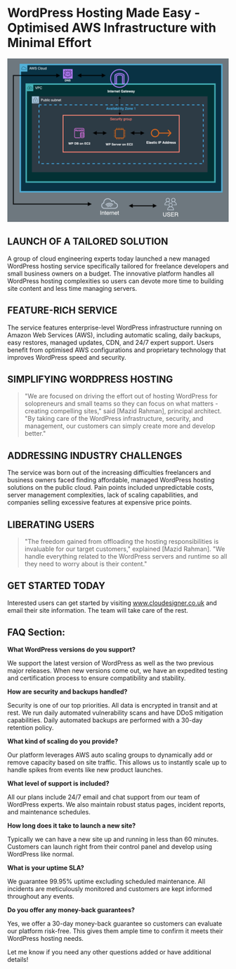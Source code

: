 # WordPress Hosting Made Easy - Optimised AWS Infrastructure with Minimal Effort

![cloud architecture](awsarchitecture.png)

## LAUNCH OF A TAILORED SOLUTION
A group of cloud engineering experts today launched a new managed WordPress hosting service specifically tailored for freelance developers and small business owners on a budget. The innovative platform handles all WordPress hosting complexities so users can devote more time to building site content and less time managing servers. 

## FEATURE-RICH SERVICE
The service features enterprise-level WordPress infrastructure running on Amazon Web Services (AWS), including automatic scaling, daily backups, easy restores, managed updates, CDN, and 24/7 expert support. Users benefit from optimised AWS configurations and proprietary technology that improves WordPress speed and security. 

## SIMPLIFYING WORDPRESS HOSTING
> "We are focused on driving the effort out of hosting WordPress for solopreneurs and small teams so they can focus on what matters - creating compelling sites," said [Mazid Rahman], principal architect. "By taking care of the WordPress infrastructure, security, and management, our customers can simply create more and develop better."

## ADDRESSING INDUSTRY CHALLENGES
The service was born out of the increasing difficulties freelancers and business owners faced finding affordable, managed WordPress hosting solutions on the public cloud. Pain points included unpredictable costs, server management complexities, lack of scaling capabilities, and companies selling excessive features at expensive price points. 

## LIBERATING USERS
> "The freedom gained from offloading the hosting responsibilities is invaluable for our target customers," explained [Mazid Rahman]. "We handle everything related to the WordPress servers and runtime so all they need to worry about is their content."

## GET STARTED TODAY
Interested users can get started by visiting www.cloudesigner.co.uk and email their site information. The team will take care of the rest.

## FAQ Section: 

**What WordPress versions do you support?**

We support the latest version of WordPress as well as the two previous major releases. When new versions come out, we have an expedited testing and certification process to ensure compatibility and stability.

**How are security and backups handled?**

Security is one of our top priorities. All data is encrypted in transit and at rest. We run daily automated vulnerability scans and have DDoS mitigation capabilities. Daily automated backups are performed with a 30-day retention policy. 

**What kind of scaling do you provide?** 

Our platform leverages AWS auto scaling groups to dynamically add or remove capacity based on site traffic. This allows us to instantly scale up to handle spikes from events like new product launches.

**What level of support is included?**

All our plans include 24/7 email and chat support from our team of WordPress experts. We also maintain robust status pages, incident reports, and maintenance schedules.

**How long does it take to launch a new site?**

Typically we can have a new site up and running in less than 60 minutes. Customers can launch right from their control panel and develop using WordPress like normal.

**What is your uptime SLA?**

We guarantee 99.95% uptime excluding scheduled maintenance. All incidents are meticulously monitored and customers are kept informed throughout any events.

**Do you offer any money-back guarantees?** 

Yes, we offer a 30-day money-back guarantee so customers can evaluate our platform risk-free. This gives them ample time to confirm it meets their WordPress hosting needs.

Let me know if you need any other questions added or have additional details!
